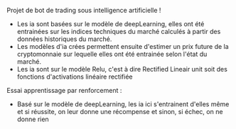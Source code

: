 Projet de bot de trading sous intelligence artificielle !

- Les ia sont basées sur le modèle de deepLearning, elles ont été entrainées sur les indices techniques du marché calculés à partir des données historiques du marché.
- Les modèles d'ia crées permettent ensuite d'estimer un prix future de la cryptomonnaie sur lequelle elles ont été entrainée selon l'état du marché.
- Les ia sont sur le modèle Relu, c'est à dire Rectified Lineair unit soit des fonctions d'activations linéaire rectifiée


Essai apprentissage par renforcement :

- Basé sur le modèle de deepLearning, les ia ici s'entrainent d'elles même et si réussite, on leur donne une récompense et sinon, si échec, on ne donne rien

